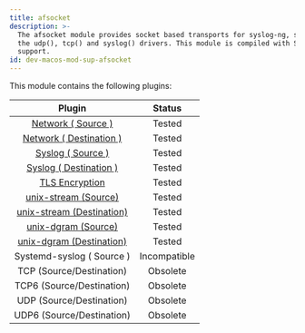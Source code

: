 ```yaml
---
title: afsocket
description: >-
  The afsocket module provides socket based transports for syslog-ng, such as
  the udp(), tcp() and syslog() drivers. This module is compiled with SSL
  support.
id: dev-macos-mod-sup-afsocket
---
```


This module contains the following plugins:

|                                Plugin                               |    Status    |
| :-----------------------------------------------------------------: | :----------: |
|           [Network ( Source )](network-source-driver)               |    Tested    |
|      [Network ( Destination )](network-destination-driver)          |    Tested    |
|      [Syslog ( Source )](syslog-source-destination-driver)          |    Tested    |
|    [Syslog ( Destination )](syslog-source-destination-driver)       |    Tested    |
|                  [TLS Encryption](tls-encryption/)                  |    Tested    |
|         [unix-stream (Source)](unix-stream-source-driver)           |    Tested    |
|    [unix-stream (Destination)](unix-stream-destination-driver)      |    Tested    |
|    [unix-dgram (Source)](unix-dgram-source-destination-driver)      |    Tested    |
| [unix-dgram (Destination)](unix-dgram-source-destination-driver)    |    Tested    |
|                      Systemd-syslog ( Source )                      | Incompatible |
|                       TCP (Source/Destination)                      |   Obsolete   |
|                      TCP6 (Source/Destination)                      |   Obsolete   |
|                       UDP (Source/Destination)                      |   Obsolete   |
|                      UDP6 (Source/Destination)                      |   Obsolete   |
